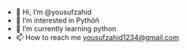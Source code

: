- 👋 Hi, I’m @yousufzahid
- 👀 I’m interested in Pythõñ
- 🌱 I’m currently learning python
- 📫 How to reach me yousufzahid1234@gmail.com

<!---
yousufzahid/yousufzahid is a ✨ special ✨ repository because its `README.md` (this file) appears on your GitHub profile.
You can click the Preview link to take a look at your changes.
--->
